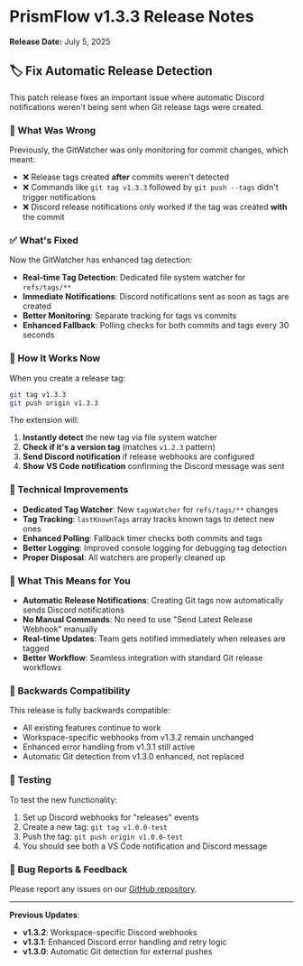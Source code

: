 # PrismFlow v1.3.3 Release Notes

**Release Date:** July 5, 2025

## 🏷️ Fix Automatic Release Detection

This patch release fixes an important issue where automatic Discord notifications weren't being sent when Git release tags were created.

### 🔧 What Was Wrong

Previously, the GitWatcher was only monitoring for commit changes, which meant:
- ❌ Release tags created **after** commits weren't detected
- ❌ Commands like `git tag v1.3.3` followed by `git push --tags` didn't trigger notifications
- ❌ Discord release notifications only worked if the tag was created **with** the commit

### ✅ What's Fixed

Now the GitWatcher has enhanced tag detection:
- **Real-time Tag Detection**: Dedicated file system watcher for `refs/tags/**`
- **Immediate Notifications**: Discord notifications sent as soon as tags are created
- **Better Monitoring**: Separate tracking for tags vs commits
- **Enhanced Fallback**: Polling checks for both commits and tags every 30 seconds

### 🚀 How It Works Now

When you create a release tag:
```bash
git tag v1.3.3
git push origin v1.3.3
```

The extension will:
1. **Instantly detect** the new tag via file system watcher
2. **Check if it's a version tag** (matches `v1.2.3` pattern)
3. **Send Discord notification** if release webhooks are configured
4. **Show VS Code notification** confirming the Discord message was sent

### 📡 Technical Improvements

- **Dedicated Tag Watcher**: New `tagsWatcher` for `refs/tags/**` changes
- **Tag Tracking**: `lastKnownTags` array tracks known tags to detect new ones
- **Enhanced Polling**: Fallback timer checks both commits and tags
- **Better Logging**: Improved console logging for debugging tag detection
- **Proper Disposal**: All watchers are properly cleaned up

### 🎯 What This Means for You

- **Automatic Release Notifications**: Creating Git tags now automatically sends Discord notifications
- **No Manual Commands**: No need to use "Send Latest Release Webhook" manually
- **Real-time Updates**: Team gets notified immediately when releases are tagged
- **Better Workflow**: Seamless integration with standard Git release workflows

### 🔄 Backwards Compatibility

This release is fully backwards compatible:
- All existing features continue to work
- Workspace-specific webhooks from v1.3.2 remain unchanged
- Enhanced error handling from v1.3.1 still active
- Automatic Git detection from v1.3.0 enhanced, not replaced

### 🧪 Testing

To test the new functionality:
1. Set up Discord webhooks for "releases" events
2. Create a new tag: `git tag v1.0.0-test`
3. Push the tag: `git push origin v1.0.0-test`
4. You should see both a VS Code notification and Discord message

### 🐛 Bug Reports & Feedback

Please report any issues on our [GitHub repository](https://github.com/seristic/prism-flow/issues).

---

**Previous Updates**: 
- **v1.3.2**: Workspace-specific Discord webhooks
- **v1.3.1**: Enhanced Discord error handling and retry logic  
- **v1.3.0**: Automatic Git detection for external pushes

